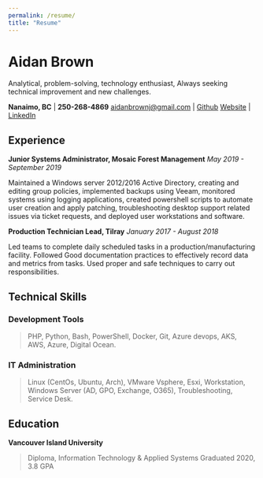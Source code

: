 ```yaml
---
permalink: /resume/
title: "Resume"
---
```


# Aidan Brown

Analytical, problem-solving, technology enthusiast,
Always seeking technical improvement and new challenges. 


**Nanaimo, BC**                   |  **250-268-4869**
aidanbrownj@gmail.com             |  [Github](https://github.com/h4wk590) 
[Website](aidanb.net)             |  [LinkedIn](https://ca.linkedin.com/in/aidan-brown-8312a7181)

## Experience

**Junior Systems Administrator, Mosaic Forest Management**
*May 2019 - September 2019*

Maintained  a Windows server 2012/2016 Active Directory, creating and editing group policies, implemented backups using Veeam, monitored systems using logging applications, created powershell scripts to automate user creation and apply patching, troubleshooting desktop support related issues via ticket requests, and deployed user workstations and software.

**Production Technician Lead, Tilray**
*January 2017 - August 2018*

Led teams to complete daily scheduled tasks in a production/manufacturing facility. Followed Good documentation practices to effectively record data and metrics from tasks. Used proper and safe techniques to carry out responsibilities. 


## Technical Skills

### Development Tools

> PHP, Python, Bash, PowerShell,
> Docker, Git, Azure devops, AKS,
> AWS, Azure, Digital Ocean.

### IT Administration

> Linux (CentOs, Ubuntu, Arch),
> VMware Vsphere, Esxi, Workstation,
> Windows Server (AD, GPO, Exchange, O365),
> Troubleshooting, Service Desk.

## Education

**Vancouver Island University**
> Diploma, Information Technology & Applied Systems
> Graduated 2020, 3.8 GPA





